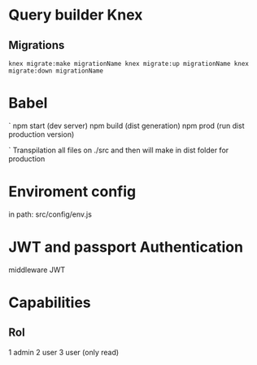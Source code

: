 # Query builder Knex

## Migrations
` knex migrate:make migrationName
  knex migrate:up migrationName
  knex migrate:down migrationName
`

# Babel
`
  npm start (dev server)
  npm build (dist generation)
  npm prod (run dist production version)

`
Transpilation all files on ./src and then will make in dist folder for production

# Enviroment config
in path: src/config/env.js 

# JWT and passport Authentication
middleware JWT

# Capabilities 

## Rol
1 admin 
2 user 
3 user (only read)


